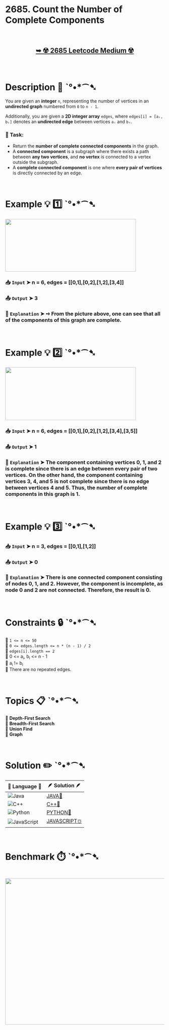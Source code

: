 # 2685. Count the Number of Complete Components

</br>

<h2 align="center"> 

<a href="https://leetcode.com/problems/count-the-number-of-complete-components/?envType=daily-question&envId=2025-03-22"><strong>➥ ☢️ 2685 Leetcode Medium ☢️ </strong></a>
</h2>

</br>

# Description 📜 ˋ°•*⁀➷

You are given an **integer** `n`, representing the number of vertices in an **undirected graph** numbered from `0` to `n - 1`.

Additionally, you are given a **2D integer array** `edges`, where `edges[i] = [aᵢ, bᵢ]` denotes an **undirected edge** between vertices `aᵢ` and `bᵢ`.

### 🔹 Task:

- Return the **number of complete connected components** in the graph.
- A **connected component** is a subgraph where there exists a path between **any two vertices**, and **no vertex** is connected to a vertex outside the subgraph.
- A **complete connected component** is one where **every pair of vertices** is directly connected by an edge.


</br>

# Example 💡 1️⃣ ˋ°•*⁀➷

<img src="https://github.com/user-attachments/assets/6260f93f-27ca-4718-9122-c59262410e5b" width="414px" height="166.88px"/>

  ### 📥 `Input`  ➤ n = 6, edges = [[0,1],[0,2],[1,2],[3,4]]

  ### 📤 `Output`  ➤ 3

  ### 🔦 `Explanation`  ➤ ➺ From the picture above, one can see that all of the components of this graph are complete.

</br>

# Example 💡 2️⃣ ˋ°•*⁀➷

<img src="https://github.com/user-attachments/assets/dba9a820-1c36-474c-8c57-b7032a72bc5a" width="414px" height="166.88px" />

  ### 📥 `Input` ➤ n = 6, edges = [[0,1],[0,2],[1,2],[3,4],[3,5]]

  ### 📤 `Output`  ➤ 1

  ### 🔦 `Explanation` ➤ The component containing vertices 0, 1, and 2 is complete since there is an edge between every pair of two vertices. On the other hand, the component containing vertices 3, 4, and 5 is not complete since there is no edge between vertices 4 and 5. Thus, the number of complete components in this graph is 1.

</br>

# Example 💡 3️⃣ ˋ°•*⁀➷

  ### 📥 `Input` ➤ n = 3, edges = [[0,1],[1,2]]

  ### 📤 `Output`  ➤ 0

  ### 🔦 `Explanation`  ➤  There is one connected component consisting of nodes 0, 1, and 2. However, the component is incomplete, as node 0 and 2 are not connected. Therefore, the result is 0.

</br>

# Constraints 🔒 ˋ°•*⁀➷

🔹 `1 <= n <= 50` </br>
🔹 `0 <= edges.length <= n * (n - 1) / 2` </br>
🔹 `edges[i].length == 2` </br>
🔹 0 <= a<sub>i</sub>, b<sub>i</sub> <= n - 1 </br>
🔹 a<sub>i</sub> != b<sub>i</sub> </br>
🔹 There are no repeated edges. </br>

</br>

# Topics 📋 ˋ°•*⁀➷

🔸 **Depth-First Search**  </br>
🔸 **Breadth-First Search**  </br>
🔸 **Union Find**  </br>
🔸 **Graph**  </br>

</br>

# Solution ✏️ ˋ°•*⁀➷

| 📒 Language 📒  | 🪶 Solution 🪶 |
| ------------- | ------------- |
|  ![Java](https://img.shields.io/badge/java-%23ED8B00.svg?style=for-the-badge&logo=openjdk&logoColor=white)  | [JAVA🍁](https://github.com/Prakhar-002/LEETCODE/blob/main/%F0%9F%8D%84%20Daily%20Challenge%202025%20%F0%9F%8D%B3/%F0%9F%94%AC%20Examine%20Thoroughly%20%F0%9F%A7%AC/03%20Mar%20%F0%9F%8C%BC/22%20-%2003%20-%202025%20---%202685.%20Count%20the%20Number%20of%20Complete%20Components%20%E2%98%83%EF%B8%8F%20%F0%9F%8D%81%20%F0%9F%8D%B0%20%F0%9F%8E%B2/%F0%9F%8D%81JAVA%20-%202685.%20Count%20the%20Number%20of%20Complete%20Components.java) |
|  ![C++](https://img.shields.io/badge/c++-%2300599C.svg?style=for-the-badge&logo=c%2B%2B&logoColor=white)  | [C++🎲](https://github.com/Prakhar-002/LEETCODE/blob/main/%F0%9F%8D%84%20Daily%20Challenge%202025%20%F0%9F%8D%B3/%F0%9F%94%AC%20Examine%20Thoroughly%20%F0%9F%A7%AC/03%20Mar%20%F0%9F%8C%BC/22%20-%2003%20-%202025%20---%202685.%20Count%20the%20Number%20of%20Complete%20Components%20%E2%98%83%EF%B8%8F%20%F0%9F%8D%81%20%F0%9F%8D%B0%20%F0%9F%8E%B2/%F0%9F%8E%B2CPP%20-%202685.%20Count%20the%20Number%20of%20Complete%20Components.cpp)  |
|  ![Python](https://img.shields.io/badge/python-3670A0?style=for-the-badge&logo=python&logoColor=ffdd54)    | [PYTHON🍰](https://github.com/Prakhar-002/LEETCODE/blob/main/%F0%9F%8D%84%20Daily%20Challenge%202025%20%F0%9F%8D%B3/%F0%9F%94%AC%20Examine%20Thoroughly%20%F0%9F%A7%AC/03%20Mar%20%F0%9F%8C%BC/22%20-%2003%20-%202025%20---%202685.%20Count%20the%20Number%20of%20Complete%20Components%20%E2%98%83%EF%B8%8F%20%F0%9F%8D%81%20%F0%9F%8D%B0%20%F0%9F%8E%B2/%F0%9F%8D%B0PYTHON%20-%202685.%20Count%20the%20Number%20of%20Complete%20Components.py) |
| ![JavaScript](https://img.shields.io/badge/javascript-%23323330.svg?style=for-the-badge&logo=javascript&logoColor=%23F7DF1E)   | [JAVASCRIPT☃️](https://github.com/Prakhar-002/LEETCODE/blob/main/%F0%9F%8D%84%20Daily%20Challenge%202025%20%F0%9F%8D%B3/%F0%9F%94%AC%20Examine%20Thoroughly%20%F0%9F%A7%AC/03%20Mar%20%F0%9F%8C%BC/22%20-%2003%20-%202025%20---%202685.%20Count%20the%20Number%20of%20Complete%20Components%20%E2%98%83%EF%B8%8F%20%F0%9F%8D%81%20%F0%9F%8D%B0%20%F0%9F%8E%B2/%E2%98%83%EF%B8%8FJAVASCRIPT%20-%202685.%20Count%20the%20Number%20of%20Complete%20Components.js) |

</br>

# Benchmark ⏱️ ˋ°•*⁀➷

<h1  align="center" >

<img src ="" width = "700px" height="462px" />

</h1>
